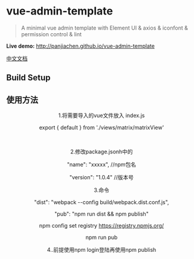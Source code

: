 # vue-admin-template

> A minimal vue admin template with Element UI & axios & iconfont & permission control & lint

**Live demo:** http://panjiachen.github.io/vue-admin-template

[中文文档](https://github.com/PanJiaChen/vue-admin-template/blob/master/README-zh.md)

## Build Setup

## 使用方法
<div align=center>
<p>1.将需要导入的vue文件放入 index.js</p>
<p>export { default } from './views/matrix/matrixView'</p>
<br>

<p>2.修改package.jsonh中的</p>
<p> "name": "xxxxx",  //npm包名</p>
<p>"version": "1.0.4"    //版本号</p>

<p>3.命令</p>
<p>"dist": "webpack --config build/webpack.dist.conf.js",</p>
<p>"pub": "npm run dist && npm publish"</p>

npm config set registry https://registry.npmjs.org/

<p>npm run pub </p>

<p>4..前提使用npm login登陆再使用npm publish</p>
</div>